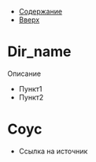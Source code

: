 - [Содержание](../TableOfContent.md)
- [Вверх](../Readme.md)

# Dir_name

Описание

* Пункт1
* Пункт2

# Соус

* Ссылка на источник

